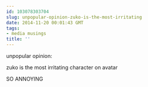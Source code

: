 ```yaml
---
id: 103078303704
slug: unpopular-opinion-zuko-is-the-most-irritating
date: 2014-11-20 00:01:43 GMT
tags:
- media musings
title: ''
---
```

unpopular opinion:

zuko is the most irritating character on avatar

SO ANNOYING